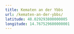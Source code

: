 ```yaml
---
title: Kematen an der Ybbs
url: /kematen-an-der-ybbs/
latitude: 48.029293800000005
longitude: 14.767529600000001
---
```


